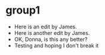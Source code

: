 # group1

* Here is an edit by James.
* Here is another edit by James.
* OK, Donna, is this any better?
* Testing and hoping I don't break it 
